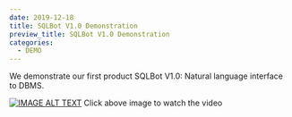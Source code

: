 ```yaml
---
date: 2019-12-18
title: SQLBot V1.0 Demonstration
preview_title: SQLBot V1.0 Demonstration
categories:
  - DEMO
---
```

We demonstrate our first product SQLBot V1.0: Natural language interface to DBMS.

[![IMAGE ALT TEXT](https://img.youtube.com/vi/CbpzMidK9Ms/0.jpg)](https://youtu.be/CbpzMidK9Ms "SQLBot V1.0")
Click above image to watch the video